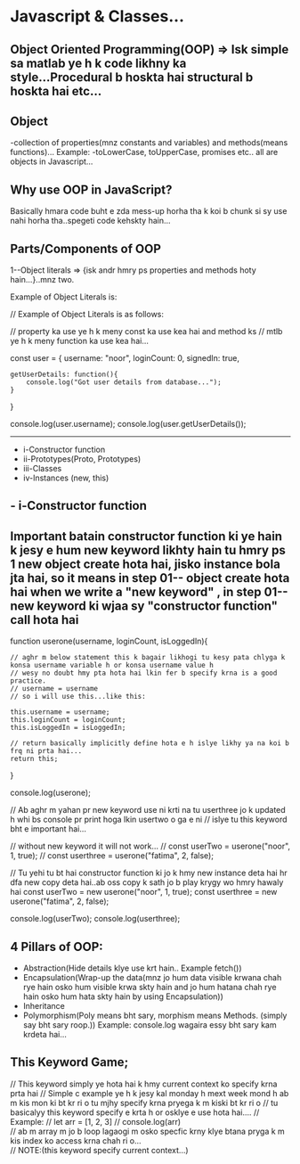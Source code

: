 # Javascript & Classes...

## Object Oriented Programming(OOP) => Isk simple sa matlab ye h k code likhny ka style...Procedural b hoskta hai structural b hoskta hai etc...

## Object
-collection of properties(mnz constants and variables) and methods(means functions)...
Example:
-toLowerCase, toUpperCase, promises etc.. all are objects in Javascript...

## Why use OOP in JavaScript?

Basically hmara code buht e zda mess-up horha tha k koi b chunk si sy use nahi horha tha..spegeti code kehskty hain...

<!-- Javascrip ka 1 bht acha feature hai Services krk osmai hum log ye use krskty hain but in projects we will discuss further details of it... -->

## Parts/Components of OOP

1--Object literals => {isk andr hmry ps properties and methods hoty hain...}..mnz two.

Example of Object Literals is:

// Example of Object Literals is as follows:

// property ka use ye h k meny const ka use kea hai and method ks
// mtlb ye h k meny function ka use kea hai...

const user = {
    username: "noor",
    loginCount: 0,
    signedIn: true,

    getUserDetails: function(){
        console.log("Got user details from database..."); 
    }
}

console.log(user.username);
console.log(user.getUserDetails());

----------------------------------------------------------
- i-Constructor function
- ii-Prototypes(Proto, Prototypes)
- iii-Classes
- iv-Instances (new, this)

## - i-Constructor function

## Important batain constructor function ki ye hain k jesy e hum new keyword likhty hain tu hmry ps 1 new object create hota hai, jisko instance bola jta hai, so it means in step 01-- object create hota hai when we write a "new keyword" , in step 01-- new keyword ki wjaa sy "constructor function" call hota hai

function userone(username, loginCount, isLoggedIn){

    // aghr m below statement this k bagair likhogi tu kesy pata chlyga k konsa username variable h or konsa username value h
    // wesy no doubt hmy pta hota hai lkin fer b specify krna is a good practice.
    // username = username
    // so i will use this...like this:

    this.username = username;
    this.loginCount = loginCount;
    this.isLoggedIn = isLoggedIn;

    // return basically implicitly define hota e h islye likhy ya na koi b frq ni prta hai...
    return this;
}

console.log(userone);

// Ab aghr m yahan pr new keyword use ni krti na tu userthree jo k updated h whi bs console pr print hoga lkin usertwo o ga e ni
// islye tu this keyword bht e important hai...

// without new keyword it will not work...
// const userTwo = userone("noor", 1, true);
// const userthree = userone("fatima", 2, false);

// Tu yehi tu bt hai constructor function ki jo k hmy new instance deta hai hr dfa new copy deta hai..ab oss copy k sath jo b play krygy wo hmry hawaly hai 
const userTwo = new userone("noor", 1, true);
const userthree = new userone("fatima", 2, false);

console.log(userTwo);
console.log(userthree);


## 4 Pillars of OOP:

- Abstraction(Hide details klye use krt hain.. Example fetch())
- Encapsulation(Wrap-up the data(mnz jo hum data visible krwana chah rye hain osko hum visible krwa
  skty hain and jo hum hatana chah rye hain osko hum hata skty hain by using Encapsulation))
- Inheritance
- Polymorphism(Poly means bht sary, morphism means Methods. (simply say bht sary roop.))
  Example: console.log wagaira essy bht sary kam krdeta hai...


## This Keyword Game;

// This keyword simply ye hota hai k hmy current context ko specify krna prta hai
// Simple c example ye h k jesy kal monday h mext week mond h ab m kis mon ki bt kr ri o tu mjhy specify krna pryega k m kiski bt kr ri o
// tu basicalyy this keyword specify e krta h or osklye e use hota hai....
// Example:
// let arr = [1, 2, 3]
// console.log(arr)   
// ab m array m jo b loop lagaogi m osko specfic krny klye btana pryga k m kis index ko access krna chah ri o...  
// NOTE:(this keyword specify current context...)